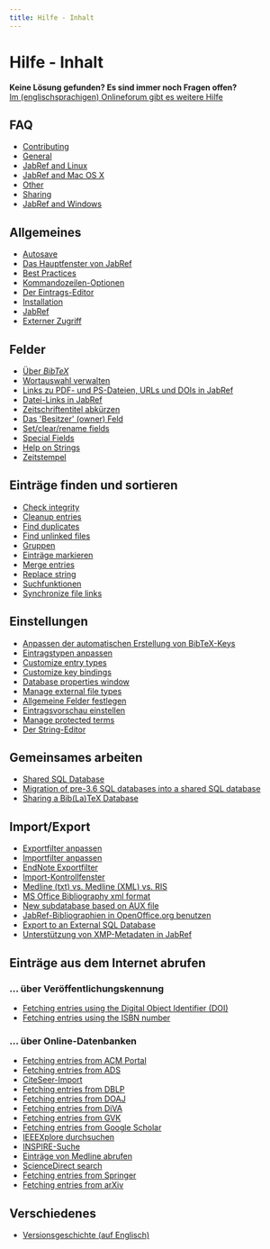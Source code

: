 ```yaml
---
title: Hilfe - Inhalt
---
```


# Hilfe - Inhalt

<div class="panel panel-info">
  <div class="panel-heading">
    <strong>Keine Lösung gefunden? Es sind immer noch Fragen offen?</strong>
  </div>
  <div class="panel-body">
    <a class="btn btn-default" role="button" href="http://discourse.jabref.org">Im (englischsprachigen) Onlineforum gibt es weitere Hilfe</a>
  </div>
</div>


## FAQ
- [Contributing](/de/FAQcontributing)
- [General](/de/FAQgeneral)
- [JabRef and Linux](/de/FAQlinux)
- [JabRef and Mac OS X](/de/FAQosx)
- [Other](/de/FAQother)
- [Sharing](/de/FAQsharing)
- [JabRef and Windows](/de/FAQwindows)


## Allgemeines
- [Autosave](/de/Autosave)
- [Das Hauptfenster von JabRef](/de/BaseFrame)
- [Best Practices](/de/BestPractices)
- [Kommandozeilen-Optionen](/de/CommandLine)
- [Der Eintrags-Editor](/de/EntryEditor)
- [Installation](/de/Installation)
- [JabRef](/de/JabRef)
- [Externer Zugriff](/de/Remote)


## Felder
- [Über *BibTeX*](/de/Bibtex)
- [Wortauswahl verwalten](/de/ContentSelector)
- [Links zu PDF- und PS-Dateien, URLs und DOIs in JabRef](/de/ExternalFiles)
- [Datei-Links in JabRef](/de/FileLinks)
- [Zeitschriftentitel abkürzen](/de/JournalAbbreviations)
- [Das 'Besitzer' (owner) Feld](/de/Owner)
- [Set/clear/rename fields](/de/SetClearRenameFields)
- [Special Fields](/de/SpecialFields)
- [Help on Strings](/de/Strings)
- [Zeitstempel](/de/TimeStamp)


## Einträge finden und sortieren
- [Check integrity](/de/CheckIntegrity)
- [Cleanup entries](/de/CleanupEntries)
- [Find duplicates](/de/FindDuplicates)
- [Find unlinked files](/de/FindUnlinkedFiles)
- [Gruppen](/de/Groups)
- [Einträge markieren](/de/Marking)
- [Merge entries](/de/MergeEntries)
- [Replace string](/de/ReplaceString)
- [Suchfunktionen](/de/Search)
- [Synchronize file links](/de/SynchroFileLinks)


## Einstellungen
- [Anpassen der automatischen Erstellung von BibTeX-Keys](/de/BibtexKeyPatterns)
- [Eintragstypen anpassen](/de/CustomEntries)
- [Customize entry types](/de/CustomEntryTypes)
- [Customize key bindings](/de/CustomKeyBindings)
- [Database properties window](/de/DatabaseProperties)
- [Manage external file types](/de/ExternalFileTypes)
- [Allgemeine Felder festlegen](/de/GeneralFields)
- [Eintragsvorschau einstellen](/de/Preview)
- [Manage protected terms](/de/ProtectedTerms)
- [Der String-Editor](/de/StringEditor)


## Gemeinsames arbeiten
- [Shared SQL Database](/de/SQLDatabase)
- [Migration of pre-3.6 SQL databases into a shared SQL database](/de/SQLDatabaseMigration)
- [Sharing a Bib(La)TeX Database](/de/SharedBibFile)


## Import/Export
- [Exportfilter anpassen](/de/CustomExports)
- [Importfilter anpassen](/de/CustomImports)
- [EndNote Exportfilter](/de/EndNoteFilters)
- [Import-Kontrollfenster](/de/ImportInspectionDialog)
- [Medline (txt) vs. Medline (XML) vs. RIS](/de/MedlineRIS)
- [MS Office Bibliography xml format](/de/MsOfficeBibFieldMapping)
- [New subdatabase based on AUX file](/de/NewBasedOnAux)
- [JabRef-Bibliographien in OpenOffice.org benutzen](/de/OpenOfficeIntegration)
- [Export to an External SQL Database](/de/SQLExport)
- [Unterstützung von XMP-Metadaten in JabRef](/de/XMP)


## Einträge aus dem Internet abrufen


### ... über Veröffentlichungskennung
- [Fetching entries using the Digital Object Identifier (DOI)](/de/DOItoBibTeX)
- [Fetching entries using the ISBN number](/de/ISBNtoBibTeX)


### ... über Online-Datenbanken
- [Fetching entries from ACM Portal](/de/ACMPortal)
- [Fetching entries from ADS](/de/ADS)
- [CiteSeer-Import](/de/CiteSeer)
- [Fetching entries from DBLP](/de/DBLP)
- [Fetching entries from DOAJ](/de/DOAJ)
- [Fetching entries from DiVA](/de/DiVAtoBibTeX)
- [Fetching entries from GVK](/de/GVK)
- [Fetching entries from Google Scholar](/de/GoogleScholar)
- [IEEEXplore durchsuchen](/de/IEEEXplore)
- [INSPIRE-Suche](/de/INSPIRE)
- [Einträge von Medline abrufen](/de/Medline)
- [ScienceDirect search](/de/ScienceDirect)
- [Fetching entries from Springer](/de/Springer)
- [Fetching entries from arXiv](/de/arXiv)



## Verschiedenes
- [Versionsgeschichte (auf Englisch)](/de/RevisionHistory)



